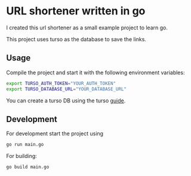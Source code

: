 # URL shortener written in go
I created this url shortener as a small example project to learn go.

This project uses turso as the database to save the links.

## Usage

Compile the project and start it with the following environment variables:

```bash
export TURSO_AUTH_TOKEN="YOUR_AUTH_TOKEN"
export TURSO_DATABASE_URL="YOUR_DATABASE_URL"
```

You can create a turso DB using the turso [guide](https://docs.turso.tech/quickstart).

## Development

For development start the project using
```bash
go run main.go
```

For building:
```bash
go build main.go
```
